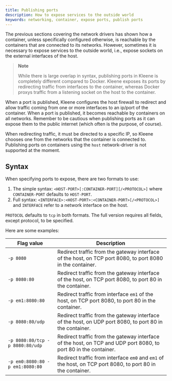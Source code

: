 ```yaml
---
title: Publishing ports
description: How to expose services to the outside world
keywords: networking, container, expose ports, publish ports
---
```


The previous sections covering the network drivers has shown how a
container, unless specifically configured otherwise, is reachable by the
containers that are connected to its networks.
However, sometimes it is necessary to expose services to the outside world, i.e.,
expose sockets on the external interfaces of the host.

> **Note**
>
> While there is large overlap in syntax, publishing ports in Kleene is
> completely different compared to Docker. Kleene exposes its ports by
> redirecting traffic from interfaces to the container, whereas Docker proxys traffic
> from a listening socket on the host to the container.

When a port is published, Kleene configures the host firewall to redirect and
allow traffic coming from one or more interfaces to an ip/port of the container.
When a port is published, it becomes reachable by containers on all networks.
Remember to be cautious when publishing ports as it can expose them to the
public internet (which often is the purpose, of course).

When redirecting traffic, it must be directed to a specific IP, so Kleene chooses
one from the networks that the container is connected to. Publishing
ports on containers using the `host` network-driver is not supported at the
moment.

## Syntax

When specifying ports to expose, there are two formats to use:

1. The simple syntax: `<HOST-PORT>[:CONTAINER-PORT][/<PROTOCOL>]` where
   `CONTAINER-PORT` defaults to `HOST-PORT`.
2. Full syntax: `<INTERFACE>:<HOST-PORT>:<CONTAINER-PORT>[/<PROTOCOL>]` and `INTERFACE`
   refer to a network interface on the host.

`PROTOCOL` defaults to `tcp` in both formats.
The full version requires all fields, except protocol, to be specified.

Here are some examples:

| Flag value                      | Description                                                                                                                                           |
| ------------------------------- | ----------------------------------------------------------------------------------------------------------------------------------------------------- |
| `-p 8080`                       | Redirect traffic from the gateway interface of the host, on TCP port 8080, to port 8080 in the container.                                             |
| `-p 8080:80`                    | Redirect traffic from the gateway interface of the host, on TCP port 8080, to port 80 in the container.                                               |
| `-p em1:8080:80`                | Redirect traffic from interface `em1` of the host, on TCP port 8080, to port 80 in the container.                                                     |
| `-p 8080:80/udp`                | Redirect traffic from the gateway interface of the host, on UDP port 8080, to port 80 in the container.                                               |
| `-p 8080:80/tcp -p 8080:80/udp` | Redirect traffic from the gateway interface of the host, on TCP and UDP port 8080, to port 80 in the container.                                       |
| `-p em0:8080:80 -p em1:8080:80` | Redirect traffic from interface `em0` and `em1` of the host, on TCP port 8080, to port 80 in the container.                                           |
